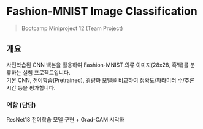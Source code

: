 # Fashion-MNIST Image Classification
> Bootcamp Miniproject 12 (Team Project)

## 개요
사전학습된 CNN 백본을 활용하여 Fashion-MNIST 의류 이미지(28x28, 흑백)를 분류하는 실험 프로젝트입니다.  
기본 CNN, 전이학습(Pretrained), 경량화 모델을 비교하여 정확도/파라미터 수/추론 시간 등을 평가합니다.

### 역할 (담당)
ResNet18 전이학습 모델 구현 + Grad-CAM 시각화